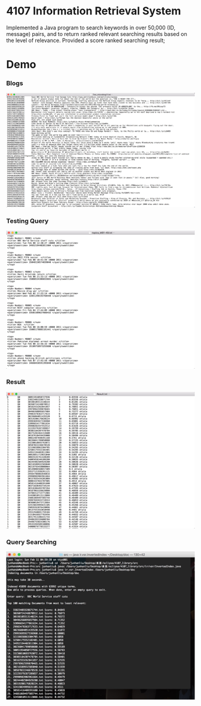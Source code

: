 # 4107 Information Retrieval System

Implemented a Java program to search keywords in over 50,000 (ID, message) pairs, and to return ranked relevant searching results based on the level of relevance. Provided a score ranked searching result;

# Demo
### Blogs
![Image discription](https://github.com/jimjimliu/4107-Information-Retrieval-System/blob/master/image/blog.jpg)
### Testing Query
![Image discription](https://github.com/jimjimliu/4107-Information-Retrieval-System/blob/master/image/queries.jpg)
### Result
![Image discription](https://github.com/jimjimliu/4107-Information-Retrieval-System/blob/master/image/result.jpg)
### Query Searching
![Image discription](https://github.com/jimjimliu/4107-Information-Retrieval-System/blob/master/image/result2.jpg)
